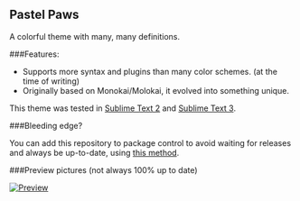 ## Pastel Paws

A colorful theme with many, many definitions.

###Features:

* Supports more syntax and plugins than many color schemes. (at the time of writing)
* Originally based on Monokai/Molokai, it evolved into something unique.

This theme was tested in [Sublime Text 2][3] and [Sublime Text 3][4].

###Bleeding edge?

You can add this repository to package control to avoid waiting for releases and always be up-to-date, using [this method][5].

###Preview pictures (not always 100% up to date)

[![Preview][1]][2]

[1]: https://raw.github.com/Ociidii-Works/Pastel-Paws/master/preview/thumbnail.png
[2]: https://raw.github.com/Ociidii-Works/Pastel-Paws/master/preview/full.png
[3]: http://www.sublimetext.com/2
[4]: http://sublimetext.com/3
[5]: http://www.macdrifter.com/2012/08/install-sublime-packages-from-github.html
